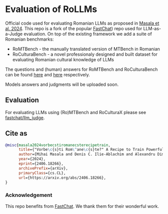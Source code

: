 # Evaluation of RoLLMs

Official code used for evaluating Romanian LLMs as proposed in [Masala et al. 2024](https://arxiv.org/abs/2406.18266). This repo is a fork of the popular [FastChat](https://github.com/lm-sys/FastChat)) repo used for LLM-as-a-Judge evaluation. On top of the existing framework we add a suite of Romanian benchmarks:

- RoMTBench - the manually translated version of MTBench in Romanian
- RoCulturaBench - a novel professionaly designed and built dataset for evaluating Romanian cultural knowledge of LLMs


The questions and (human) answers for RoMTBench and RoCulturaBench can be found [here](https://github.com/denisilie94/FastChat/tree/main/fastchat/llm_judge/data/mt_bench_ro) and [here](https://github.com/denisilie94/FastChat/tree/main/fastchat/llm_judge/data/cultura_bench_ro) respectively.

Models answers and judgments will be uploaded soon.


## Evaluation
For evaluating LLMs using (Ro)MTBench and RoCulturaX please see [fastchat/llm_judge](fastchat/llm_judge).

## Cite as

```bibtex
@misc{masala2024vorbecstiromanecsterecipetrain,
      title={"Vorbe\c{s}ti Rom\^ane\c{s}te?" A Recipe to Train Powerful Romanian LLMs with English Instructions}, 
      author={Mihai Masala and Denis C. Ilie-Ablachim and Alexandru Dima and Dragos Corlatescu and Miruna Zavelca and Ovio Olaru and Simina Terian and Andrei Terian and Marius Leordeanu and Horia Velicu and Marius Popescu and Mihai Dascalu and Traian Rebedea},
      year={2024},
      eprint={2406.18266},
      archivePrefix={arXiv},
      primaryClass={cs.CL},
      url={https://arxiv.org/abs/2406.18266}, 
}
```

### Acknowledgement
This repo benefits from [FastChat](https://github.com/lm-sys/FastChat). We thank them for their wonderful work.

